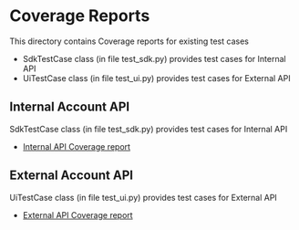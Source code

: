 # Coverage Reports

This directory contains Coverage reports for existing test cases

- SdkTestCase class (in file test_sdk.py) provides test cases for Internal API
- UiTestCase class (in file test_ui.py) provides test cases for External API

## Internal Account API
SdkTestCase class (in file test_sdk.py) provides test cases for Internal API

- [Internal API Coverage report](test_sdk/)

## External Account API
UiTestCase class (in file test_ui.py) provides test cases for External API

- [External API Coverage report](test_ui/)

